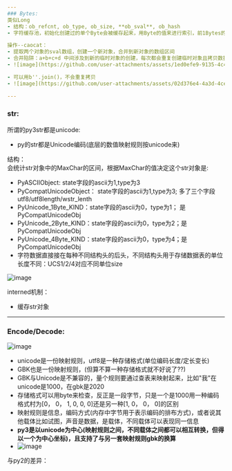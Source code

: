 ```yaml
---
### Bytes:
类似Long  
- 结构：ob_refcnt, ob_type, ob_size, **ob_sval**, ob_hash
- 字符缓存池，初始化创建过的单个Byte会被缓存起来，用Byte的值来进行索引，前1Bytes的256个

操作--caocat：
- 提取两个对象的sval数组，创建一个新对象，合并到新对象的数组区间
- 合并陷阱：a+b+c+d 中间涉及到新的临时对象的创建，每次都会重复创建临时对象且拷贝数据过去也是重复操作
- ![image](https://github.com/user-attachments/assets/1ed0efe9-9135-4c49-93e5-d380dc96de23)

- 可以用b''.join()，不会重复拷贝
- ![image](https://github.com/user-attachments/assets/02d376e4-4a3d-4ceb-9a34-9b5945161062)

---
```

### str: 
所谓的py3str都是unicode: 
- py的str都是Unicode编码(底层的数值映射规则按unicode来)
  
结构：  
会统计str对象中的MaxChar的区间，根据MaxChar的值决定这个str对象是:  
- PyASCIIObject: state字段的ascii为1,type为3
- PyCompatUnicodeObject： state字段的ascii为1,type为3; 多了三个字段utf8/utf8length/wstr_lenth
- PyUnicode_1Byte_KIND：state字段的ascii为0，type为1； 是PyCompatUnicodeObj
- PyUnicode_2Byte_KIND：state字段的ascii为0，type为2；是PyCompatUnicodeObj
- PyUnicode_4Byte_KIND：state字段的ascii为0，type为4；是PyCompatUnicodeObj
- 字符数据直接接在每种不同结构头的后头，不同结构头用于存储数据表的单位长度不同：UCS1/2/4对应不同单位size

![image](https://github.com/user-attachments/assets/3c187f78-c9fc-4678-99f2-9f7f267bd985)

interned机制：
- 缓存str对象

--- 
### Encode/Decode:  
![image](https://github.com/user-attachments/assets/295c7f96-31a5-4b00-81d1-3503c541aadf)
- unicode是一份映射规则，utf8是一种存储格式(单位编码长度/定长变长)
- GBK也是一份映射规则，(但算不算一种存储格式就不好说了??)
- GBK与Unicode是不兼容的，量个规则要通过查表来映射起来，比如"我"在unicode是1000，在gbk是2020
- 存储格式可以用byte来检查，反正是一段字节，只是一个是1000用一种编码格式村为[0， 0， 1, 0, 0, 0]还是另一种[1, 0， 0， 0]的区别
- 映射规则是信息，编码方式(内存中字节用于表示编码的排布方式)，或者说其他载体比如试图，声音是数据，是载体，不同载体可以表现同一信息
- **py3是以unicode为中心(映射规则之间，不同载体之间都可以相互转换，但得以一个为中心坐标)，且支持了与另一套映射规则gbk的换算**
- ![image](https://github.com/user-attachments/assets/a7b2f586-5261-4459-8c5b-2577793f25e3)  

与py2的差异：
